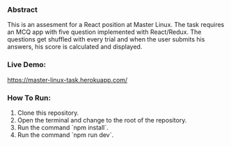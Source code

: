 ### Abstract
This is an assesment for a React position at Master Linux. The task requires an MCQ app with five question implemented with React/Redux. The questions get shuffled with every trial and when the user submits his answers, his score is calculated and displayed.
### Live Demo: 
https://master-linux-task.herokuapp.com/
### How To Run:
<ol>
  <li> Clone this repository.</li>
  <li> Open the terminal and change to the root of the repository.</li>
  <li> Run the command `npm install`.</li>
  <li> Run the command `npm run dev`.</li>
 </ol>
